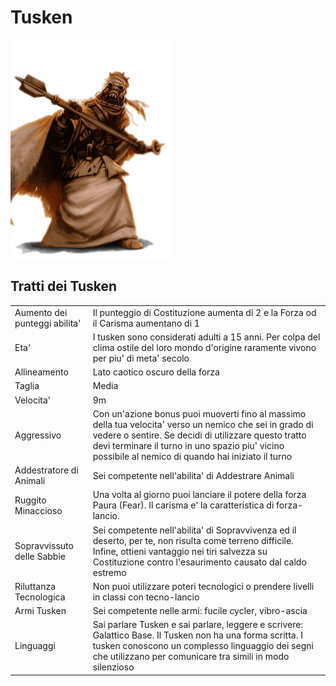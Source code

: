 # Tusken

![](species_tusken.png)

## Tratti dei Tusken
|||
|---|---
|Aumento dei punteggi abilita'|Il punteggio di Costituzione aumenta di 2 e la Forza od il Carisma aumentano di 1
|Eta'|I tusken sono considerati adulti a 15 anni. Per colpa del clima ostile del loro mondo d'origine raramente vivono per piu' di meta' secolo
|Allineamento|Lato caotico oscuro della forza
|Taglia|Media
|Velocita'|9m
|Aggressivo|Con un'azione bonus puoi muoverti fino al massimo della tua velocita' verso un nemico che sei in grado di vedere o sentire. Se decidi di utilizzare questo tratto devi terminare il turno in uno spazio piu' vicino possibile al nemico di quando hai iniziato il turno
|Addestratore di Animali|Sei competente nell'abilita' di Addestrare Animali
|Ruggito Minaccioso|Una volta al giorno puoi lanciare il potere della forza Paura (Fear). Il carisma e' la caratteristica di forza-lancio.
|Sopravvissuto delle Sabbie|Sei competente nell'abilita' di Sopravvivenza ed il deserto, per te, non risulta come terreno difficile. Infine, ottieni vantaggio nei tiri salvezza su Costituzione contro l'esaurimento causato dal caldo estremo
|Riluttanza Tecnologica|Non puoi utilizzare poteri tecnologici o prendere livelli in classi con tecno-lancio
|Armi Tusken|Sei competente nelle armi: fucile cycler, vibro-ascia
|Linguaggi|Sai parlare Tusken e sai parlare, leggere e scrivere: Galattico Base. Il Tusken non ha una forma scritta. I tusken conoscono un complesso linguaggio dei segni che utilizzano per comunicare tra simili in modo silenzioso